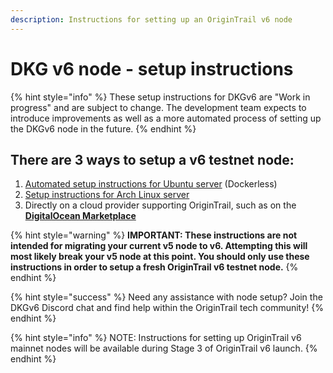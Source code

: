 ```yaml
---
description: Instructions for setting up an OriginTrail v6 node
---
```


# DKG v6 node - setup instructions

{% hint style="info" %}
These setup instructions for DKGv6 are "Work in progress" and are subject to change. The development team expects to introduce improvements as well as a more automated process of setting up the DKGv6 node in the future.
{% endhint %}

## There are 3 ways to setup a **v6** **testnet** node: <a href="#docs-internal-guid-e057adbf-7fff-9a68-2579-1fe11935388b" id="docs-internal-guid-e057adbf-7fff-9a68-2579-1fe11935388b"></a>

1. [Automated setup instructions for Ubuntu server](setup-instructions-dockerless.md) (Dockerless)
2. [Setup instructions for Arch Linux server](setup-instructions-arch-linux.md)
3. Directly on a cloud provider supporting OriginTrail, such as on the [**DigitalOcean Marketplace**](https://marketplace.digitalocean.com/apps/origintrail-node)



{% hint style="warning" %}
**IMPORTANT: These instructions are not intended for migrating your current v5 node to v6. Attempting this will most likely break your v5 node at this point. You should only use these instructions in order to setup a fresh OriginTrail v6 testnet node.**
{% endhint %}

{% hint style="success" %}
Need any assistance with node setup? Join the DKGv6 Discord chat and find help within the OriginTrail tech community!
{% endhint %}

{% hint style="info" %}
NOTE: Instructions for setting up OriginTrail v6 mainnet nodes will be available during Stage 3 of OriginTrail v6 launch.
{% endhint %}
